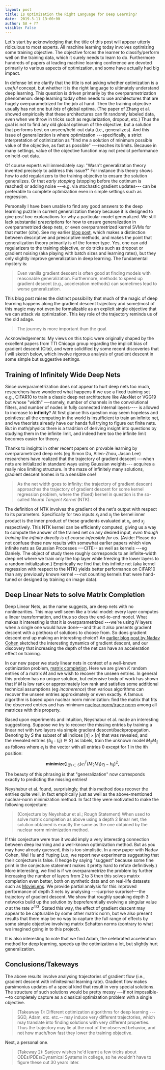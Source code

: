 ```yaml
---
layout: post
title: Is Optimization the Right Language for Deep Learning?
date:  2019-3-11 13:00:00
author: SA + ?? 
visible: False
---
```


Let's start by acknowledging that the title of this post will appear utterly ridiculous to most experts. All machine learning today involves optimizing some training objective. The objective forces the learner to classify/perform well on the training data, which it surely needs to learn to do.  Furthermore  hundreds of papers at leading machine learning conference  are devoted primarily to various aspects of optimization, and some have actually had big impact. 


In defense let me clarify that the title is not asking whether optimization is a *useful* concept, but whether it is the right language to ultimately understand deep learning.  This question is driven primarily by the overparametrization phenomenon: deep learning today often needs to use architectures that are hugely overparametrized for the job at hand. Then the training objective usually has not one but *lots* of global optima. (The paper of Zhang et al. showed empirically that these architectures can fit randomly labeled data, even when we throw in tricks such as regularization, dropout, etc.) Thus the goal is not to find any old global optimum of the objective, but a solution that performs best on unseen/held-out data (i.e., generalizes). And this issue of generalization is where optimization ---specifically, a strict interpretation of optimization as "find me a solution of minimum possible value of the objective, as fast as possible" ---reaches its limits. Because in many settings, value of the objective function may not predict performance on held-out data. 

Of course experts will immediately say: "Wasn't generalization theory invented precisely to address this issue?" For instance this theory shows how to add regularizers to the training objective to ensure the solution generalizes. Or that *early stopping* (stopping before the optimum is reached) or adding noise ---e.g. via stochastic gradient updates---  can be preferable to complete optimization even in simple settings such as regression. 

Personally I have been unable to find any good answers to the deep learning puzzle in current generalization theory  because it is designed to give *post hoc* explanations for why a particular model generalized. We still lack substantial *prescriptions* for how to ensure generalization in overparametrized deep nets, or even overparametrized kernel SVMs for that matter (cite). See my earlier [blog post](http://www.offconvex.org/2017/12/08/generalization1/), which makes a distinction between descriptive and prescriptive methods, and makes the point that generalization theory primarily is of the former type.  Yes, one can add regularizers to the training objective, or do tricks such as dropout or gradient noising (aka playing with batch sizes and learning rates), but they only slightly improve generalization in deep learning. The fundamental mystery is:

> Even vanilla gradient descent is often good at finding models with reasonable generalization. Furthermore, methods to speed up gradient descent (e.g., acceleration methods) can sometimes lead to worse generalization. 

This blog post raises the distinct possibility that much of the magic of deep learning happens along the  gradient descent trajectory and some/most of this magic may not even be formalizable as an explicit single objective that we can attack via optimization. This key role of the trajectory reminds us of the old adage. 

> The journey is more important than the goal. 

Acknowledgements: My views on this topic were originally shaped by the excellent papers from TTI Chicago group regarding the implicit bias of gradient descent (Cite), and were solidified by some recent discoveries that I will sketch below, which involve rigorous analysis of gradient descent in some simple but suggestive settings.  

## Training of Infinitely Wide Deep Nets 

Since overparametrization does not appear to hurt deep nets too much, researchers have wondered what happens if we use a fixed training set e.g., CIFAR10 to train a classic deep net architecture like AlexNet or VGG19 but whose "width" ---namely, number of channels in the convolutional filters, and number of nodes in fully connected internal layers---- is allowed to increase to **infinity**? At first glance this question may seem hopeless and pointless: all the computing in the world is insufficient to train an infinite net, and we theorists already have our hands full trying to figure out finite nets.  But in math/physics there is a tradition of deriving insight into questions by studying them in the infinite limit, and indeed here too the infinite limit becomes easier for theory. 

 Thanks to insights in other recent papers on provable learning by overparametrized deep nets (eg Simon Du, Allen-Zhou, Jason Lee) researchers have realized that the trajectory  of gradient descent ---when nets are initialized in standard ways using Gaussian weights--- acquires a really nice limiting structure. In the maze of infinitely many solutions, gradient descent homes in to a sensible one!
 
 > As the net width goes to infinity: the trajectory of gradient descent approaches the trajectory of gradient descent for some kernel regression problem, where the (fixed) kernel in question is the so-called  *Neural Tangent Kernel* (NTK).
 
  The definition of NTK involves the gradient of the net's output with respect to its parameters. Specifically for two inputs $x_i$ and $x_j$ the kernel inner product   is the inner product of these gradients evaluated at $x_i$, and $x_j$ respectively. This NTK kernel can be efficiently computed, giving us a way to compute the answer of the trained net on any desired input,  *even though training the infinite directly is of course infeasible for us.* (Aside: Please do not confuse these new results with somewhat earlier papers which view infinite nets as Gaussian Processes  ---CITE-- as well as kernels  ---eg Daniely. The object of study there roughly corresponds to an infinite-width deep net where we train only the top layer while freezing the lower layers to a random initialization.) Empirically we find that this infinite net (aka kernel regression with respect to the NTK) yields better performance on CIFAR10 than any previously known kernel ---not counting kernels that were  hand-tuned or designed by training on image data). 
 
## Deep Linear Nets to solve Matrix Completion

Deep Linear Nets, as the name suggests, are deep nets with no nonlinearities. This may well seem like a trivial model: every layer computes a linear transformation, and thus so does the end-to-end model.  What makes it  interesting is that it is overparametrized ---we're using $N$ layers when a single one would have done---and thus it also presents gradient descent with a plethora of solutions to choose from. So does gradient descent end up making an interesting choice? An [earlier blog post by Nadav Cohen](http://www.offconvex.org/2018/03/02/acceleration-overparameterization/) sketched the interesting dynamics of gradient descent, and our discovery that increasing the depth of the net can have an acceleration effect on training. 


In our new paper we study linear nets in context of a well-known optimization problem,  [matrix completion](https://en.wikipedia.org/wiki/Matrix_completion). Here we are given $K$ random entries of a matrix $M$ and we wish to recover the unseen entries. In general this problem has no unique solution, but extensive body of work has shown that if $M$ is low rank or approximately low rank and satisfies some additional technical assumptions (eg *incoherence*) then various algorithms can recover the unseen entries approximately or even exactly. A famous algorithm is based upon nuclear norm minimization: find the matrix that fits the observed entries and has minimum [nuclear norm/trace norm](https://en.wikipedia.org/wiki/Matrix_norm#Schatten_norms) among all matrices with this property.  

Based upon experiments and intuition, Neyshabur et al. made an interesting suggestiong. Suppose we try to recover the missing entries by  training a linear net with two layers
 via simple gradient descent/backpropagation. Denoting by $S$ the subset of  all indices $[n]\times [n]$ that was revealed, and  
the revealed entries $\{b_{ij}: (ij) \in S\}$  as labels, train the unknown model  $M_2M_2$ as follows where $e_i$ is the vector with all entries $0$ except for $1$ in the $i$th position:

$$ \textbf{minimize} \sum_{(ij) \in S} (e_i^T(M_2M_1)e_j - b_{ij})^2, $$

The beauty of this phrasing is that "generalization" now corresponds exactly to predicting the missing entries! 

Neyshabur et al. found, surprisingly, that this method does recover the entries quite well, in fact empirically just as well as the above-mentioned nuclear-norm minimization method. In fact they were motivated to make the following conjecture: 

> (Conjecture by Neyshabur et al.; Rough Statement) When used to solve matrix completion as above using a depth $2$ linear net, the solution obtained is exactly the same as the one obtained by the nuclear norm minimization method. 

If this conjecture were true it would imply a very interesting connection between deep learning and a well-known optimization method. But as you may have already guessed, this is too simplistic. In a new paper with Nadav Cohen, Wei Hu and Yuping Luo, we report new experiments suggesting that their conjecture is false. (I hedge by saying "suggest" because some fine print in the conjecture statement makes it pretty hard to refute definitively.) More interesting, we find is if we overparametrize the problem by further increasing the number of layers from $2$ to $3$ then this solves matrix completion even better, both on synthetic data and on real-life datasets such as [MovieLens](https://grouplens.org/datasets/movielens/100k/). We provide partial analysis for this improved performance of depth $3$ nets by analysing ---surprise surprise!---the trajectory of gradient descent. We show that roughly speaking depth $3$ networks build up the solution by bepreferentially evolving a singular value $\sigma$ at the rate $\sigma^{4/3}$. Stated this way, the effect of gradient descent may appear to be capturable by some other matrix norm, but we also present results that there may be no way to capture the full range of effects by some simple objective involving matrix Schatten norms (contrary to what we imagined going in to this project). 

It is also interesting to note that we find Adam, the celebrated  acceleration method for deep learning, speeds up the optimization a lot, but slightly hurt generalization. 


## Conclusions/Takeways

The above results involve analysing trajectories of gradient flow (i.e., gradient descent with infinitesimal learning rate). Gradient flow makes parsimonius updates of a special kind that result in very special solutions.
The structure of such solutions would be pretty messy ---if not impossible---to completely capture as a classical optimization problem with a single objective. 

> (Takeaway 1): Different optimization algorithms for deep learning ---SGD, Adam, etc. etc.-- may induce very different trajectories, which may translate into finding solutions with very different properties. Thus the trajectory  may lie at the root of the observed behavior, and not how much/how fast they lower the training objective.


Next, a personal one. 

>(Takeway 2): Sanjeev wishes he'd learnt a few tricks about ODEs/PDEs/Dynamical Systems in college, so he wouldn't have to figure these out 30 years later. 











 

